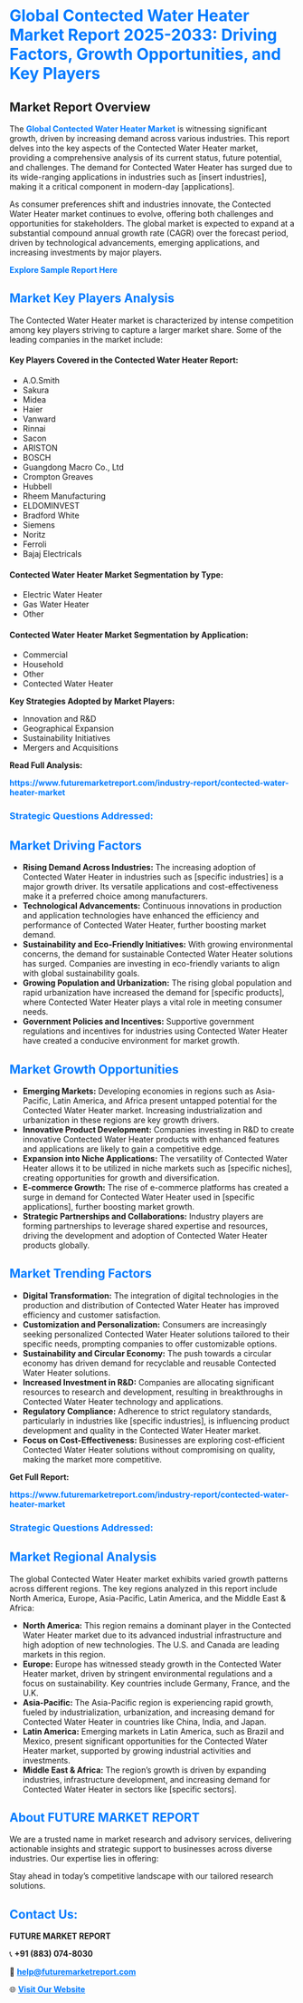 <h1 style="color: #007BFF;">Global Contected Water Heater Market Report 2025-2033: Driving Factors, Growth Opportunities, and Key Players</h1>

<section id="overview">
<h2>Market Report Overview</h2>
<p>The <a href="https://www.futuremarketreport.com/industry-report/contected-water-heater-market" style="color: #007BFF; text-decoration: none;"><strong>Global Contected Water Heater Market</strong></a> is witnessing significant growth, driven by increasing demand across various industries. This report delves into the key aspects of the Contected Water Heater market, providing a comprehensive analysis of its current status, future potential, and challenges. The demand for Contected Water Heater has surged due to its wide-ranging applications in industries such as [insert industries], making it a critical component in modern-day [applications].</p>
<p>As consumer preferences shift and industries innovate, the Contected Water Heater market continues to evolve, offering both challenges and opportunities for stakeholders. The global market is expected to expand at a substantial compound annual growth rate (CAGR) over the forecast period, driven by technological advancements, emerging applications, and increasing investments by major players.</p>
</section>

<section id="overview">
<p><a href="https://www.futuremarketreport.com/request-sample/reportId=124389" style="color: #007BFF; text-decoration: none;"><strong>Explore Sample Report Here</strong></a></p>
</section>

<section id="key-players">
<h2 style="color: #007BFF;">Market Key Players Analysis</h2>
<p>The Contected Water Heater market is characterized by intense competition among key players striving to capture a larger market share. Some of the leading companies in the market include:</p>
<h4>Key Players Covered in the Contected Water Heater Report:</h4>
<ul><li>A.O.Smith</li><li>Sakura</li><li>Midea</li><li>Haier</li><li>Vanward</li><li>Rinnai</li><li>Sacon</li><li>ARISTON</li><li>BOSCH</li><li>Guangdong Macro Co., Ltd</li><li>Crompton Greaves</li><li>Hubbell</li><li>Rheem Manufacturing</li><li>ELDOMINVEST</li><li>Bradford White</li><li>Siemens</li><li>Noritz</li><li>Ferroli</li><li>Bajaj Electricals</li></ul>
<h4>Contected Water Heater Market Segmentation by Type:</h4>
<ul><li>Electric Water Heater</li><li>Gas Water Heater</li><li>Other</li></ul>

<h4>Contected Water Heater Market Segmentation by Application:</h4>
<ul><li>Commercial</li><li>Household</li><li>Other</li><li>Contected Water Heater</li></ul>
<p><strong>Key Strategies Adopted by Market Players:</strong></p>
<ul>
<li>Innovation and R&D</li>
<li>Geographical Expansion</li>
<li>Sustainability Initiatives</li>
<li>Mergers and Acquisitions</li>
</ul>
</section>

<section>
<p><strong>Read Full Analysis: </strong></p><a href="https://www.futuremarketreport.com/industry-report/contected-water-heater-market" style="color: #007BFF; text-decoration: none;"><strong>https://www.futuremarketreport.com/industry-report/contected-water-heater-market</strong></a>
<h3 style="color: #007BFF;">Strategic Questions Addressed:</h3>
</section>

<section id="driving-factors">
<h2 style="color: #007BFF;">Market Driving Factors</h2>
<ul>
<li><strong>Rising Demand Across Industries:</strong> The increasing adoption of Contected Water Heater in industries such as [specific industries] is a major growth driver. Its versatile applications and cost-effectiveness make it a preferred choice among manufacturers.</li>
<li><strong>Technological Advancements:</strong> Continuous innovations in production and application technologies have enhanced the efficiency and performance of Contected Water Heater, further boosting market demand.</li>
<li><strong>Sustainability and Eco-Friendly Initiatives:</strong> With growing environmental concerns, the demand for sustainable Contected Water Heater solutions has surged. Companies are investing in eco-friendly variants to align with global sustainability goals.</li>
<li><strong>Growing Population and Urbanization:</strong> The rising global population and rapid urbanization have increased the demand for [specific products], where Contected Water Heater plays a vital role in meeting consumer needs.</li>
<li><strong>Government Policies and Incentives:</strong> Supportive government regulations and incentives for industries using Contected Water Heater have created a conducive environment for market growth.</li>
</ul>
</section>

<section id="growth-opportunities">
<h2 style="color: #007BFF;">Market Growth Opportunities</h2>
<ul>
<li><strong>Emerging Markets:</strong> Developing economies in regions such as Asia-Pacific, Latin America, and Africa present untapped potential for the Contected Water Heater market. Increasing industrialization and urbanization in these regions are key growth drivers.</li>
<li><strong>Innovative Product Development:</strong> Companies investing in R&D to create innovative Contected Water Heater products with enhanced features and applications are likely to gain a competitive edge.</li>
<li><strong>Expansion into Niche Applications:</strong> The versatility of Contected Water Heater allows it to be utilized in niche markets such as [specific niches], creating opportunities for growth and diversification.</li>
<li><strong>E-commerce Growth:</strong> The rise of e-commerce platforms has created a surge in demand for Contected Water Heater used in [specific applications], further boosting market growth.</li>
<li><strong>Strategic Partnerships and Collaborations:</strong> Industry players are forming partnerships to leverage shared expertise and resources, driving the development and adoption of Contected Water Heater products globally.</li>
</ul>
</section>

<section id="trending-factors">
<h2 style="color: #007BFF;">Market Trending Factors</h2>
<ul>
<li><strong>Digital Transformation:</strong> The integration of digital technologies in the production and distribution of Contected Water Heater has improved efficiency and customer satisfaction.</li>
<li><strong>Customization and Personalization:</strong> Consumers are increasingly seeking personalized Contected Water Heater solutions tailored to their specific needs, prompting companies to offer customizable options.</li>
<li><strong>Sustainability and Circular Economy:</strong> The push towards a circular economy has driven demand for recyclable and reusable Contected Water Heater solutions.</li>
<li><strong>Increased Investment in R&D:</strong> Companies are allocating significant resources to research and development, resulting in breakthroughs in Contected Water Heater technology and applications.</li>
<li><strong>Regulatory Compliance:</strong> Adherence to strict regulatory standards, particularly in industries like [specific industries], is influencing product development and quality in the Contected Water Heater market.</li>
<li><strong>Focus on Cost-Effectiveness:</strong> Businesses are exploring cost-efficient Contected Water Heater solutions without compromising on quality, making the market more competitive.</li>
</ul>
</section>

<section>
<p><strong>Get Full Report: </strong></p><a href="https://www.futuremarketreport.com/industry-report/contected-water-heater-market" style="color: #007BFF; text-decoration: none;"><strong>https://www.futuremarketreport.com/industry-report/contected-water-heater-market</strong></a>
<h3 style="color: #007BFF;">Strategic Questions Addressed:</h3>
</section>


<section id="regional-analysis">
<h2 style="color: #007BFF;">Market Regional Analysis</h2>
<p>The global Contected Water Heater market exhibits varied growth patterns across different regions. The key regions analyzed in this report include North America, Europe, Asia-Pacific, Latin America, and the Middle East & Africa:</p>
<ul>
<li><strong>North America:</strong> This region remains a dominant player in the Contected Water Heater market due to its advanced industrial infrastructure and high adoption of new technologies. The U.S. and Canada are leading markets in this region.</li>
<li><strong>Europe:</strong> Europe has witnessed steady growth in the Contected Water Heater market, driven by stringent environmental regulations and a focus on sustainability. Key countries include Germany, France, and the U.K.</li>
<li><strong>Asia-Pacific:</strong> The Asia-Pacific region is experiencing rapid growth, fueled by industrialization, urbanization, and increasing demand for Contected Water Heater in countries like China, India, and Japan.</li>
<li><strong>Latin America:</strong> Emerging markets in Latin America, such as Brazil and Mexico, present significant opportunities for the Contected Water Heater market, supported by growing industrial activities and investments.</li>
<li><strong>Middle East & Africa:</strong> The region’s growth is driven by expanding industries, infrastructure development, and increasing demand for Contected Water Heater in sectors like [specific sectors].</li>
</ul>
</section>

<footer>
<h2 style="color: #007BFF;">About FUTURE MARKET REPORT</h2>
<p>We are a trusted name in market research and advisory services, delivering actionable insights and strategic support to businesses across diverse industries. Our expertise lies in offering:</p>

<p>Stay ahead in today’s competitive landscape with our tailored research solutions.</p>

<h2 style="color: #007BFF;">Contact Us:</h2>
<p><strong>FUTURE MARKET REPORT</strong></p>
<p>📞 <strong>+91 (883) 074-8030</strong></p>
<p>📧 <strong><a href="mailto:help@futuremarketreport.com" style="color: #007BFF;">help@futuremarketreport.com</a></strong></p>
<p>🌐 <strong><a href="https://www.futuremarketreport.com/" style="color: #007BFF;">Visit Our Website</a></strong></p>
</footer>